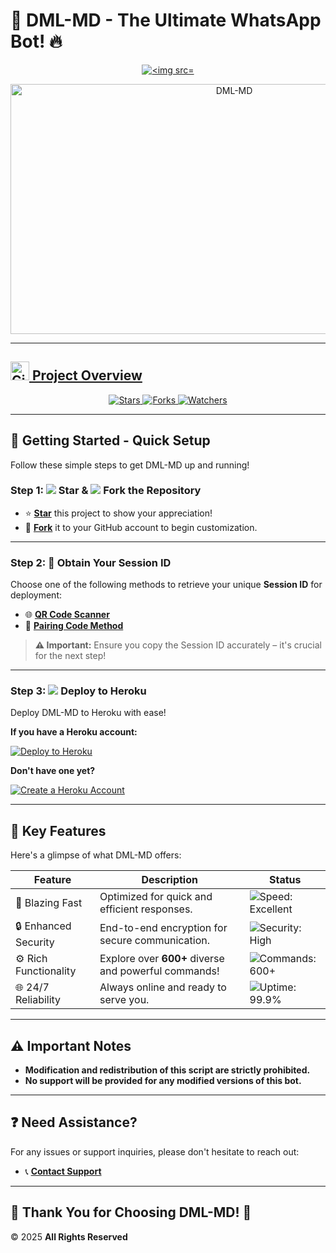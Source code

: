 # 🎉 **DML-MD - The Ultimate WhatsApp Bot!** 🔥

<p align="center">
  <a href="https://git.io/typing-svg">
    <img src="https://readme-typing-svg.demolab.com?font=Black+Ops+One&size=50&pause=1000&color=1BAFBAFF&center=true&width=910&height=100&lines=👋 HELLO! THIS IS DML-MD;🚀 YOUR BEST WHATSAPP BOT;👨‍💻 CREATED BY DAUD MUSA;🗓️ RELEASED 2025.04.01;" alt="<img src="https://readme-typing-svg.demolab.com?font=Audiowide&size=30&duration=3500&pause=800&color=7CFC00&center=true&width=900&height=70&lines=KARIBU+DML-MD+BOT;WHATSAPP+BOT+YA+KISASA;IMEUNDWA+NA+DAUDI+MUSA;SUPPORT+24%2F7+KUPITIA+WHATSAPP"
  </a>
</p>

<p align="center">
  <img alt="DML-MD" width="700" height="400" src="https://files.catbox.moe/kgd9az.jpg">
</p>

---

## <img src="https://octocat.github.com/" width="30" height="30" alt="GitHub Octocat"> **Project Overview**

<p align="center">
  <a href="https://github.com/MLILA17/DML-MD/stargazers">
    <img src="https://img.shields.io/github/stars/MLILA17/DML-MD?style=for-the-badge&logo=github&color=ff9800" alt="Stars" />
  </a>
  <a href="https://github.com/MLILA17/DML-MD/network/members">
    <img src="https://img.shields.io/github/forks/MLILA17/DML-MD?style=for-the-badge&logo=github&color=4CAF50" alt="Forks" />
  </a>
  <a href="https://github.com/MLILA17/DML-MD/watchers">
    <img src="https://img.shields.io/github/watchers/MLILA17/DML-MD?style=for-the-badge&logo=github&color=2196F3" alt="Watchers" />
  </a>
</p>

---

## 🚀 **Getting Started - Quick Setup**

Follow these simple steps to get DML-MD up and running!

### **Step 1: <img src="https://img.icons8.com/material-outlined/24/000000/star--v1.png"/> Star & <img src="https://img.icons8.com/material-outlined/24/000000/code-fork.png"/> Fork the Repository**

- ⭐ **[Star](https://github.com/MLILA17/DML-MD/stargazers)** this project to show your appreciation!
- 🍴 **[Fork](https://github.com/MLILA17/DML-MD/forks)** it to your GitHub account to begin customization.

---

### **Step 2: 🔑 Obtain Your Session ID**

Choose one of the following methods to retrieve your unique **Session ID** for deployment:

- 🌐 **[QR Code Scanner](https://dml-md-sessions.onrender.com/wasiqr)**
- 🔗 **[Pairing Code Method](https://dml-md-sessions.onrender.com)**

> **⚠️ Important:** Ensure you copy the Session ID accurately – it's crucial for the next step!

---

### **Step 3: <img src="https://img.icons8.com/color/24/000000/heroku.png"/> Deploy to Heroku**

Deploy DML-MD to Heroku with ease!

**If you have a Heroku account:**

[![Deploy to Heroku](https://www.herokucdn.com/deploy/button.svg)](https://dashboard.heroku.com/new?button-url=https%3A%2F%2Fgithub.com%2FMLILA17%2FDML-MD&template=https%3A%2F%2Fgithub.com%2FMLILA17%2FDML-MD.git)

**Don't have one yet?**

[![Create a Heroku Account](https://img.shields.io/badge/Create%20Account%20Now-blue?style=for-the-badge&logo=heroku)](https://signup.heroku.com)

---

## 🌟 **Key Features**

Here's a glimpse of what DML-MD offers:

| Feature             | Description                                      | Status                                     |
|----------------------|--------------------------------------------------|--------------------------------------------|
| 🚀 Blazing Fast     | Optimized for quick and efficient responses.     | <img src="https://img.shields.io/badge/Speed-Excellent-brightgreen" alt="Speed: Excellent"> |
| 🔒 Enhanced Security | End-to-end encryption for secure communication. | <img src="https://img.shields.io/badge/Security-High-brightgreen" alt="Security: High">   |
| ⚙️ Rich Functionality | Explore over **600+** diverse and powerful commands! | <img src="https://img.shields.io/badge/Commands-600+-blueviolet" alt="Commands: 600+"> |
| 🌐 24/7 Reliability | Always online and ready to serve you.            | <img src="https://img.shields.io/badge/Uptime-99.9%25-brightgreen" alt="Uptime: 99.9%"> |

---

## ⚠️ **Important Notes**

- **Modification and redistribution of this script are strictly prohibited.**
- **No support will be provided for any modified versions of this bot.**

---

## ❓ **Need Assistance?**

For any issues or support inquiries, please don't hesitate to reach out:

- 📞 **[Contact Support](https://wa.me/255785591288)**

---

## 🙏 **Thank You for Choosing DML-MD!** 🌝
© 2025 **All Rights Reserved**
